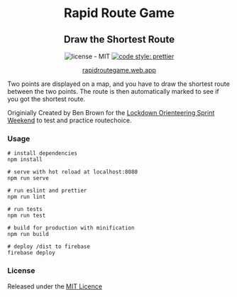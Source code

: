 <div align="center">

# Rapid Route Game

## Draw the Shortest Route

![license - MIT](https://img.shields.io/badge/license-MIT-blue?style=flat-square)
[![code style: prettier](https://img.shields.io/badge/code_style-prettier-ff69b4.svg?style=flat-square)](https://github.com/prettier/prettier)

[rapidroutegame.web.app](https://rapidroutegame.web.app)

</div>

Two points are displayed on a map, and you have to draw the shortest route between the two points. The route is then automatically marked to see if you got the shortest route.

Originially Created by Ben Brown for the [Lockdown Orienteering Sprint Weekend](http://lockdownorienteering.wordpress.com/) to test and practice routechoice.

### Usage

```
# install dependencies
npm install

# serve with hot reload at localhost:8080
npm run serve

# run eslint and prettier
npm run lint

# run tests
npm run test

# build for production with minification
npm run build

# deploy /dist to firebase
firebase deploy
```

### License

Released under the [MIT Licence](./LICENSE)
